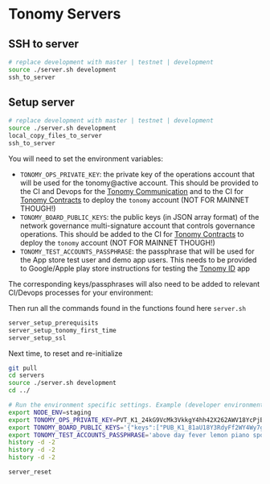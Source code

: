 # Tonomy Servers

## SSH to server

```bash
# replace development with master | testnet | development
source ./server.sh development
ssh_to_server
```

## Setup server

```bash
# replace development with master | testnet | development
source ./server.sh development
local_copy_files_to_server
ssh_to_server
```

You will need to set the environment variables:

- `TONOMY_OPS_PRIVATE_KEY`: the private key of the operations account that will be used for the tonomy@active account. This should be provided to the CI and Devops for the [Tonomy Communication](https://github.com/Tonomy-Foundation/Tonomy-Communication) and to the CI for [Tonomy Contracts](https://github.com/Tonomy-Foundation/Tonomy-Contracts) to deploy the `tonomy` account (NOT FOR MAINNET THOUGH!)
- `TONOMY_BOARD_PUBLIC_KEYS`: the public keys (in JSON array format) of the network governance multi-signature account that controls governance operations. This should be added to the CI for [Tonomy Contracts](https://github.com/Tonomy-Foundation/Tonomy-Contracts) to deploy the `tonomy` account (NOT FOR MAINNET THOUGH!)
- `TONOMY_TEST_ACCOUNTS_PASSPHRASE`: the passphrase that will be used for the App store test user and demo app users. This needs to be provided to Google/Apple play store instructions for testing the [Tonomy ID](https://github.com/Tonomy-Foundation/Tonomy-ID) app

The corresponding keys/passphrases will also need to be added to relevant CI/Devops processes for your environment:

Then run all the commands found in the functions found here `server.sh`

```bash
server_setup_prerequisits
server_setup_tonomy_first_time
server_setup_ssl
```

Next time, to reset and re-initialize

```bash
git pull
cd servers
source ./server.sh development
cd ../

# Run the environment specific settings. Example (developer environment)
export NODE_ENV=staging
export TONOMY_OPS_PRIVATE_KEY=PVT_K1_24kG9VcMk3VkkgY4hh42X262AWV18YcPjBTd2Hox4YWoP8vRTU
export TONOMY_BOARD_PUBLIC_KEYS='{"keys":["PUB_K1_81aU18Y3RdyFf2WY4Wy7g7fvG9M9d7hmY4rhNFeXouYYPjExua","PUB_K1_5HWprCobEy8LiYUpfVmh8BdGDb8ANPc8rhBhtNqhvXnuxpyCaq","PUB_K1_5VLYVhqfe7oh8TW2i6Nw251wbpoZ4p15DV7udqDjiaKnryx9YU"]}'
export TONOMY_TEST_ACCOUNTS_PASSPHRASE='above day fever lemon piano sport'
history -d -2
history -d -2
history -d -2

server_reset
```
